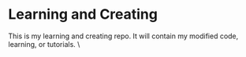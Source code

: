 # Learning and Creating

This is my learning and creating repo. It will contain my modified code, learning, or tutorials. \
